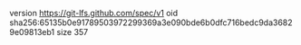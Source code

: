 version https://git-lfs.github.com/spec/v1
oid sha256:65135b0e91789503972299369a3e090bde6b0dfc716bedc9da36829e09813eb1
size 357
